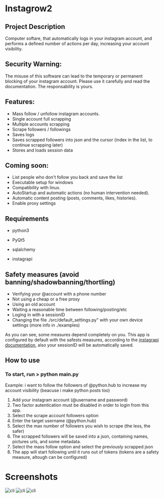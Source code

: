 # Instagrow2

## Project Description
Computer softare, that automatically logs in your instagram account, and performs a defined number of actions per day, increasing your account visibility. 

## Security Warning:
The misuse of this software can lead to the temporary or permanent blocking of your instagram account. Please use it carefully and read the documentation. The responsability is yours.

## Features:
- Mass follow / unfollow instagram accounts.
- Single account full scrapping
- Multiple accounts scrapping
- Scrape followers / followings
- Saves logs
- Saves scrapped followers into json and the cursor (index in the list, to continue scrapping later)
- Stores and loads session data

## Coming soon:
- List people who don't follow you back and save the list
- Executable setup for windows
- Compatibility with linux.
- AutoStartup and automatic actions (no human intervention needed).
- Automatic content posting (posts, comments, likes, histories).
- Enable proxy settings

## Requirements
- python3

- PyQt5
- sqlalchemy
- instagrapi

## Safety measures (avoid banning/shadowbanning/thortling)
- Verifying your @account with a phone number
- Not using a cheap or a free proxy
- Using an old account
- Waiting a reasonable time between following/posting/etc
- Loging in with a sessionID
- Changing the file ./src/default_settings.py" with your own device settings (more info in ./examples)

As you can see, some measures depend completely on you. This app is configured by default with the safests measures, according to the [instagrapi documentation](https://subzeroid.github.io/instagrapi/usage-guide/best-practices.html), also your sessionID will be automatically saved.

## How to use

### To start, run > python main.py

Example: i want to follow the followers of @python.hub to increase my account visibility (beacuse i make python posts too)

1. Add your instagram account (@username and password)
2. Two factor autentication must be disabled in order to login from this app.
3. Select the scrape account followers option
4. Enter the target username (@python.hub)
5. Select the max number of followers you wish to scrape (the less, the safer)
6. The scrapped followers will be saved into a json, containing names, pictures urls, and some metadata.
7. Select the mass follow option and select the previously scrapped json
8. The app will start following until it runs out of tokens (tokens are a safety measure, altough can be configured)

# Screenshots

![cli](https://i.imgur.com/lgoh0yp.png)
![cli](https://i.imgur.com/ZV3U7ot.png)
![cli](https://i.imgur.com/PSv2VMf.png)
